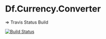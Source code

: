 # Df.Currency.Converter


=> Travis Status Build

[![Build Status](https://travis-ci.com/grfgabrielti/Df.Currency.Converter.svg?branch=master)](https://travis-ci.com/grfgabrielti/Df.Currency.Converter)
